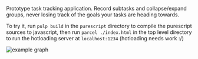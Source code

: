 Prototype task tracking application. Record subtasks and collapse/expand groups, never losing track of the goals your tasks are heading towards.

To try it, run `pulp build` in the `purescript` directory to compile the purescript sources to javascript, then run `parcel ./index.html` in the top level directory to run the hotloading server at `localhost:1234` (hotloading needs work :/)

![example graph](https://github.com/rskew/workflow/raw/master/procrastination.png)
